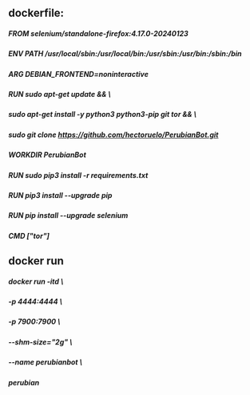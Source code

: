 ## dockerfile:

##### FROM selenium/standalone-firefox:4.17.0-20240123
##### ENV PATH /usr/local/sbin:/usr/local/bin:/usr/sbin:/usr/bin:/sbin:/bin
##### ARG DEBIAN_FRONTEND=noninteractive
##### RUN sudo apt-get update && \
##### sudo apt-get install -y python3 python3-pip git tor && \
##### sudo git clone https://github.com/hectoruelo/PerubianBot.git
##### WORKDIR PerubianBot
##### RUN sudo pip3 install -r requirements.txt
##### RUN pip3 install --upgrade pip
##### RUN pip install --upgrade selenium
##### CMD ["tor"]


## docker run
##### docker run -itd \
##### -p 4444:4444 \
##### -p 7900:7900 \
##### --shm-size="2g" \
##### --name perubianbot \
##### perubian
